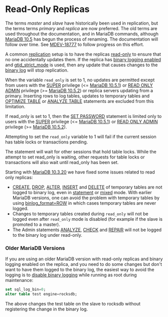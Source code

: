 # Read-Only Replicas

The terms <em>master</em> and <em>slave</em> have historically been used in replication, but the terms terms <em>primary</em> and <em>replica</em> are now preferred. The old terms are used throughout the documentation, and in MariaDB commands, although [MariaDB 10.5](/kb/en/what-is-mariadb-105/) has begun the process of renaming. The documentation will follow over time. See [MDEV-18777](https://jira.mariadb.org/browse/MDEV-18777) to follow progress on this effort.

A common [replication](/replication/standard-replication) setup is to have the replicas
[read-only](/kb/en/server-system-variables/#read_only) to ensure that no one
accidentally updates them. If the replica has [binary logging enabled](/replication/standard-replication/setting-up-replication) and [gtid_strict_mode](/kb/en/gtid/#gtid_strict_mode) is used, then any update that causes changes to the [binary log](/mariadb-administration/server-monitoring-logs/binary-log) will stop replication.

When the variable `read_only` is set to 1, no updates are permitted except from users with the [SUPER](/kb/en/grant/#super) privilege (&lt;= [MariaDB 10.5.1](/kb/en/mariadb-1051-release-notes/)) or [READ ONLY ADMIN](/kb/en/grant/#read_only-admin) privilege (&gt;= [MariaDB 10.5.2](/kb/en/mariadb-1052-release-notes/)) or replica servers updating from a primary. Inserting rows to log tables, updates to temporary tables and [OPTIMIZE TABLE](/replication/optimization-and-tuning/optimizing-tables/optimize-table) or [ANALYZE TABLE](/sql-statements-structure/sql-statements/table-statements/analyze-table) statements are excluded from this limitation.

If read_only is set to 1, then the [SET PASSWORD](/sql-statements-structure/sql-statements/account-management-sql-commands/set-password) statement is limited only to users with the [SUPER](/kb/en/grant/#super) privilege (&lt;= [MariaDB 10.5.1](/kb/en/mariadb-1051-release-notes/)) or [READ ONLY ADMIN](/kb/en/grant/#read_only-admin) privilege (&gt;= [MariaDB 10.5.2](/kb/en/mariadb-1052-release-notes/)).

Attempting to set the `read_only`  variable to 1 will fail if the current session has table locks or transactions pending.

The statement will wait for other sessions that hold table locks. While the attempt to set read_only is waiting, other requests for table locks or transactions will also wait until read_only has been set.

Starting with [MariaDB 10.3.20](/kb/en/mariadb-10320-release-notes/) we have fixed some issues related to read only replicas:

- [CREATE](/sql-statements-structure/sql-statements/data-definition/create/create-table), [DROP](/sql-statements-structure/sql-statements/data-definition/drop/drop-table), [ALTER](/sql-statements-structure/sql-statements/data-definition/alter/alter-table), [INSERT](/sql-statements-structure/sql-statements/data-manipulation/inserting-loading-data/insert) and [DELETE](/sql-statements-structure/sql-statements/data-manipulation/changing-deleting-data/delete) of temporary tables are not logged to binary log, even in [statement](/kb/en/binary-log-formats/#statement-based-logging) or [mixed](/kb/en/binary-log-formats/#mixed-logging) mode.  With earlier MariaDB versions, one can avoid the problem with temporary tables by using [binlog_format=ROW](/kb/en/binary-log-formats/#row-based-logging) in which cases temporary tables are never logged.
- Changes to temporary tables created during `read_only` will not be logged even after `read_only` mode is disabled (for example if the slave is promoted to a master).
- The Admin statements [ANALYZE](/sql-statements-structure/sql-statements/table-statements/analyze-table), [CHECK](/sql-statements-structure/sql-statements/table-statements/check-table) and [REPAIR](/sql-statements-structure/sql-statements/table-statements/repair-table) will not be logged to the binary log under read-only.

### Older MariaDB Versions

If you are using an older MariaDB version with read-only replicas and binary logging enabled on the replica, and you need to do some changes but don't want to have them logged to the binary log, the easiest way to avoid the logging is to [disable binary logging](/mariadb-administration/server-monitoring-logs/binary-log/activating-the-binary-log) while running as root during maintenance:

```sql
set sql_log_bin=0;
alter table test engine=rocksdb;
```

The above changes the test table on the slave to rocksdb without registering
the change in the binary log.